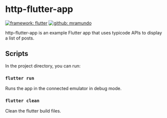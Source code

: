 # http-flutter-app

[![framework: flutter](https://img.shields.io/badge/%E2%80%8B-Flutter-blue?&logo=flutter)](https://https://flutter.dev/)
[![github: mramundo](https://img.shields.io/github/followers/mramundo?label=Follow&style=social)](https://github.com/mramundo)

http-flutter-app is an example Flutter app that uses typicode APIs to display a list of posts.

## Scripts

In the project directory, you can run:

### `flutter run`

Runs the app in the connected emulator in debug mode.

### `flutter clean`

Clean the flutter build files.
